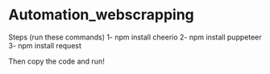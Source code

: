 # Automation_webscrapping

Steps (run these commands)
1- npm install cheerio
2- npm install puppeteer
3- npm install request

Then copy the code and run!